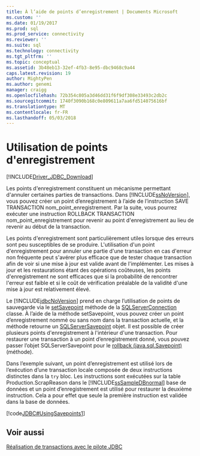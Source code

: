 ```yaml
---
title: À l’aide de points d’enregistrement | Documents Microsoft
ms.custom: ''
ms.date: 01/19/2017
ms.prod: sql
ms.prod_service: connectivity
ms.reviewer: ''
ms.suite: sql
ms.technology: connectivity
ms.tgt_pltfrm: ''
ms.topic: conceptual
ms.assetid: 3b48eb13-32ef-4fb3-8e95-dbc9468c9a44
caps.latest.revision: 19
author: MightyPen
ms.author: genemi
manager: craigg
ms.openlocfilehash: 72b354c805a3d46dd31f6f9df308e33493c2db2c
ms.sourcegitcommit: 1740f3090b168c0e809611a7aa6fd514075616bf
ms.translationtype: MT
ms.contentlocale: fr-FR
ms.lasthandoff: 05/03/2018
---
```

# <a name="using-savepoints"></a>Utilisation de points d'enregistrement
[!INCLUDE[Driver_JDBC_Download](../../includes/driver_jdbc_download.md)]

  Les points d'enregistrement constituent un mécanisme permettant d'annuler certaines parties de transactions. Dans [!INCLUDE[ssNoVersion](../../includes/ssnoversion_md.md)], vous pouvez créer un point d’enregistrement à l’aide de l’instruction SAVE TRANSACTION nom_point_enregistrement. Par la suite, vous pourrez exécuter une instruction ROLLBACK TRANSACTION nom_point_enregistrement pour revenir au point d'enregistrement au lieu de revenir au début de la transaction.  
  
 Les points d'enregistrement sont particulièrement utiles lorsque des erreurs sont peu susceptibles de se produire. L'utilisation d'un point d'enregistrement pour annuler une partie d'une transaction en cas d'erreur non fréquente peut s'avérer plus efficace que de tester chaque transaction afin de voir si une mise à jour est valide avant de l'implémenter. Les mises à jour et les restaurations étant des opérations coûteuses, les points d'enregistrement ne sont efficaces que si la probabilité de rencontrer l'erreur est faible et si le coût de vérification préalable de la validité d'une mise à jour est relativement élevé.  
  
 Le [!INCLUDE[jdbcNoVersion](../../includes/jdbcnoversion_md.md)] prend en charge l’utilisation de points de sauvegarde via le [setSavepoint](../../connect/jdbc/reference/setsavepoint-method-sqlserverconnection.md) méthode de la [SQLServerConnection](../../connect/jdbc/reference/sqlserverconnection-class.md) classe. À l’aide de la méthode setSavepoint, vous pouvez créer un point d’enregistrement nommé ou sans nom dans la transaction actuelle, et la méthode retourne un [SQLServerSavepoint](../../connect/jdbc/reference/sqlserversavepoint-class.md) objet. Il est possible de créer plusieurs points d'enregistrement à l'intérieur d'une transaction. Pour restaurer une transaction à un point d’enregistrement donné, vous pouvez passer l’objet SQLServerSavepoint pour le [rollback (java.sql.Savepoint)](../../connect/jdbc/reference/rollback-method-java-sql-savepoint.md) (méthode).  
  
 Dans l’exemple suivant, un point d’enregistrement est utilisé lors de l’exécution d’une transaction locale composée de deux instructions distinctes dans la `try` bloc. Les instructions sont exécutées sur la table Production.ScrapReason dans le [!INCLUDE[ssSampleDBnormal](../../includes/sssampledbnormal_md.md)] base de données et un point d’enregistrement est utilisé pour restaurer la deuxième instruction. Cela a pour effet que seule la première instruction est validée dans la base de données.  
  
 [!code[JDBC#UsingSavepoints1](../../connect/jdbc/codesnippet/Java/using-savepoints_1.java)]  
  
## <a name="see-also"></a>Voir aussi  
 [Réalisation de transactions avec le pilote JDBC](../../connect/jdbc/performing-transactions-with-the-jdbc-driver.md)  
  
  
